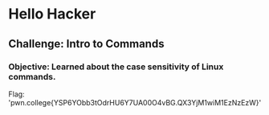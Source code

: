 # Hello Hacker 
## Challenge: Intro to Commands

### Objective: Learned about the case sensitivity of Linux commands.

Flag: 'pwn.college{YSP6YObb3tOdrHU6Y7UA00O4vBG.QX3YjM1wiM1EzNzEzW}'


